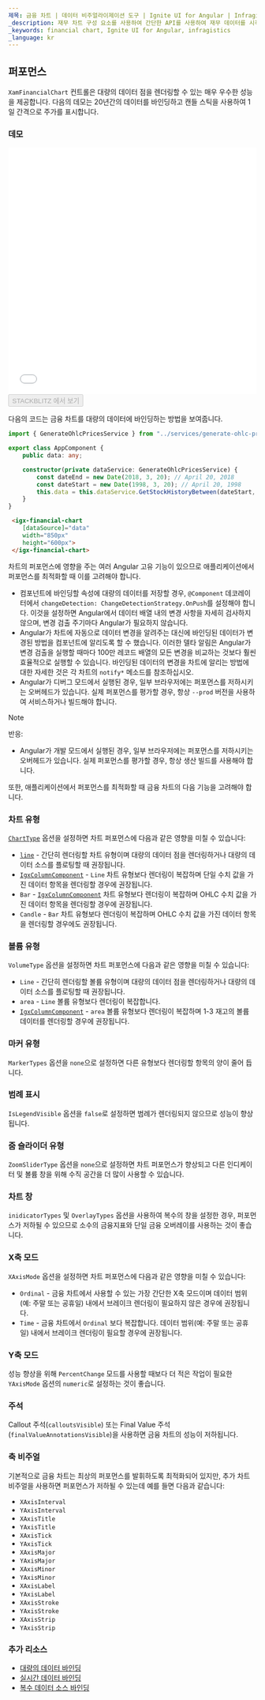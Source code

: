 ```yaml
---
제목: 금융 차트 | 데이터 비주얼라이제이션 도구 | Ignite UI for Angular | Infragistics | 퍼포먼스
_description: 재무 차트 구성 요소를 사용하여 간단한 API를 사용하여 재무 데이터를 시각화하십시오. 자세한 정보는 데모, 종속성, 사용법 및 도구 모음을보십시오.
_keywords: financial chart, Ignite UI for Angular, infragistics
_language: kr
---
```


## 퍼포먼스

`XamFinancialChart` 컨트롤은 대량의 데이터 점을 렌더링할 수 있는 매우 우수한 성능을 제공합니다. 다음의 데모는 20년간의 데이터를 바인딩하고 캔들 스틱을 사용하여 1일 간격으로 주가를 표시합니다.

### 데모

<div class="sample-container loading" style="height: 500px">
    <iframe id="financial-chart-performance-iframe" src='{environment:dvDemosBaseUrl}/charts/financial-chart-performance' width="100%" height="100%" seamless frameBorder="0" onload="onXPlatSampleIframeContentLoaded(this);"></iframe>
</div>
<div>
    <button data-localize="stackblitz" disabled class="stackblitz-btn"   data-iframe-id="financial-chart-performance-iframe" data-demos-base-url="{environment:dvDemosBaseUrl}">STACKBLITZ 에서 보기
    </button>
</div>
<div class="divider--half"></div>

다음의 코드는 금융 차트를 대량의 데이터에 바인딩하는 방법을 보여줍니다.

```ts
import { GenerateOhlcPricesService } from "../services/generate-ohlc-prices.service";

export class AppComponent {
    public data: any;

    constructor(private dataService: GenerateOhlcPricesService) {
        const dateEnd = new Date(2018, 3, 20); // April 20, 2018
        const dateStart = new Date(1998, 3, 20); // April 20, 1998
        this.data = this.dataService.GetStockHistoryBetween(dateStart, dateEnd);
    }
}
```

```html
 <igx-financial-chart
    [dataSource]="data"
    width="850px"
    height="600px">
 </igx-financial-chart>
```

차트의 퍼포먼스에 영향을 주는 여러 Angular 고유 기능이 있으므로 애플리케이션에서 퍼포먼스를 최적화할 때 이를 고려해야 합니다.

-   컴포넌트에 바인딩할 속성에 대량의 데이터를 저장할 경우, `@Component` 데코레이터에서 `changeDetection: ChangeDetectionStrategy.OnPush`를 설정해야 합니다. 이것을 설정하면 Angular에서 데이터 배열 내의 변경 사항을 자세히 검사하지 않으며, 변경 검출 주기마다 Angular가 필요하지 않습니다.
-   Angular가 차트에 자동으로 데이터 변경을 알려주는 대신에 바인딩된 데이터가 변경된 방법을 컴포넌트에 알리도록 할 수 했습니다. 이러한 델타 알림은 Angular가 변경 검출을 실행할 때마다 100만 레코드 배열의 모든 변경을 비교하는 것보다 훨씬 효율적으로 실행할 수 있습니다. 바인딩된 데이터의 변경을 차트에 알리는 방법에 대한 자세한 것은 각 차트의 `notify*` 메소드를 참조하십시오.
-   Angular가 디버그 모드에서 실행된 경우, 일부 브라우저에는 퍼포먼스를 저하시키는 오버헤드가 있습니다. 실제 퍼포먼스를 평가할 경우, 항상 `--prod` 버전을 사용하여 서비스하거나 빌드해야 합니다.

<!-- -->

> [!NOTE]
> 반응:
>
> -   Angular가 개발 모드에서 실행된 경우, 일부 브라우저에는 퍼포먼스를 저하시키는 오버헤드가 있습니다. 실제 퍼포먼스를 평가할 경우, 항상 생산 빌드를 사용해야 합니다.

또한, 애플리케이션에서 퍼포먼스를 최적화할 때 금융 차트의 다음 기능을 고려해야 합니다.

### 차트 유형

[`ChartType`]({environment:dvApiBaseUrl}/products/ignite-ui-angular/api/docs/typescript/latest/enums/charttype.html) 옵션을 설정하면 차트 퍼포먼스에 다음과 같은 영향을 미칠 수 있습니다:

-   [`line`]({environment:dvApiBaseUrl}/products/ignite-ui-angular/api/docs/typescript/latest/enums/charttype.html#line) - 간단히 렌더링할 차트 유형이며 대량의 데이터 점을 렌더링하거나 대량의 데이터 소스를 플로팅할 때 권장됩니다.
-   [`IgxColumnComponent`]({environment:dvApiBaseUrl}/products/ignite-ui-angular/api/docs/typescript/latest/classes/igxcolumncomponent.html) - `Line` 차트 유형보다 렌더링이 복잡하며 단일 수치 값을 가진 데이터 항목을 렌더링할 경우에 권장됩니다.
-   `Bar` - [`IgxColumnComponent`]({environment:dvApiBaseUrl}/products/ignite-ui-angular/api/docs/typescript/latest/classes/igxcolumncomponent.html) 차트 유형보다 렌더링이 복잡하며 OHLC 수치 값을 가진 데이터 항목을 렌더링할 경우에 권장됩니다.
-   `Candle` - `Bar` 차트 유형보다 렌더링이 복잡하며 OHLC 수치 값을 가진 데이터 항목을 렌더링할 경우에도 권장됩니다.

### 볼륨 유형

`VolumeType` 옵션을 설정하면 차트 퍼포먼스에 다음과 같은 영향을 미칠 수 있습니다:

-   `Line` - 간단히 렌더링할 볼륨 유형이며 대량의 데이터 점을 렌더링하거나 대량의 데이터 소스를 플로팅할 때 권장됩니다.
-   `area` - `Line` 볼륨 유형보다 렌더링이 복잡합니다.
-   [`IgxColumnComponent`]({environment:dvApiBaseUrl}/products/ignite-ui-angular/api/docs/typescript/latest/classes/igxcolumncomponent.html) - `area` 볼륨 유형보다 렌더링이 복잡하며 1-3 재고의 볼륨 데이터를 렌더링할 경우에 권장됩니다.

### 마커 유형

`MarkerTypes` 옵션을 `none`으로 설정하면 다른 유형보다 렌더링할 항목의 양이 줄어 듭니다.

### 범례 표시

`IsLegendVisible` 옵션을 `false`로 설정하면 범례가 렌더링되지 않으므로 성능이 향상됩니다.

### 줌 슬라이더 유형

`ZoomSliderType` 옵션을 `none`으로 설정하면 차트 퍼포먼스가 향상되고 다른 인디케이터 및 볼륨 창을 위해 수직 공간을 더 많이 사용할 수 있습니다.

### 차트 창

`inidicatorTypes` 및 `OverlayTypes` 옵션을 사용하여 복수의 창을 설정한 경우, 퍼포먼스가 저하될 수 있으므로 소수의 금융지표와 단일 금융 오버레이를 사용하는 것이 좋습니다.

### X축 모드

`XAxisMode` 옵션을 설정하면 차트 퍼포먼스에 다음과 같은 영향을 미칠 수 있습니다:

-   `Ordinal` - 금융 차트에서 사용할 수 있는 가장 간단한 X축 모드이며 데이터 범위(예: 주말 또는 공휴일) 내에서 브레이크 렌더링이 필요하지 않은 경우에 권장됩니다.
-   `Time` - 금융 차트에서 `Ordinal` 보다 복잡합니다. 데이터 범위(예: 주말 또는 공휴일) 내에서 브레이크 렌더링이 필요할 경우에 권장됩니다.

### Y축 모드

성능 향상을 위해 `PercentChange` 모드를 사용할 때보다 더 적은 작업이 필요한 `YAxisMode` 옵션의 `numeric`로 설정하는 것이 좋습니다.

### 주석

Callout 주석(`calloutsVisible`) 또는 Final Value 주석(`finalValueAnnotationsVisible`)을 사용하면 금융 차트의 성능이 저하됩니다.

### 축 비주얼

기본적으로 금융 차트는 최상의 퍼포먼스를 발휘하도록 최적화되어 있지만, 추가 차트 비주얼을 사용하면 퍼포먼스가 저하될 수 있는데 예를 들면 다음과 같습니다:

-   `XAxisInterval`
-   `YAxisInterval`
-   `XAxisTitle`
-   `YAxisTitle`
-   `XAxisTick`
-   `YAxisTick`
-   `XAxisMajor`
-   `YAxisMajor`
-   `XAxisMinor`
-   `YAxisMinor`
-   `XAxisLabel`
-   `YAxisLabel`
-   `XAxisStroke`
-   `YAxisStroke`
-   `XAxisStrip`
-   `YAxisStrip`

<div class="divider--half"></div>

### 추가 리소스

<div class="divider--half"></div>

-   [대량의 데이터 바인딩](financial-chart-high-volume.md)
-   [실시간 데이터 바인딩](financial-chart-high-frequency.md)
-   [복수 데이터 소스 바인딩](financial-chart-multiple-data.md)
